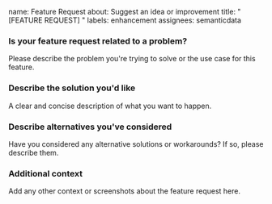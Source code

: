 name: Feature Request
about: Suggest an idea or improvement
title: "[FEATURE REQUEST] "
labels: enhancement
assignees: semanticdata

### Is your feature request related to a problem?

Please describe the problem you're trying to solve or the use case for this feature.

### Describe the solution you'd like

A clear and concise description of what you want to happen.

### Describe alternatives you've considered

Have you considered any alternative solutions or workarounds? If so, please describe them.

### Additional context

Add any other context or screenshots about the feature request here.
